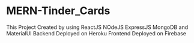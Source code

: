 # MERN-Tinder_Cards
This Project Created by using ReactJS NOdeJS ExpressJS MongoDB and MaterialUI
Backend Deployed on Heroku
Frontend Deployed on Firebase
